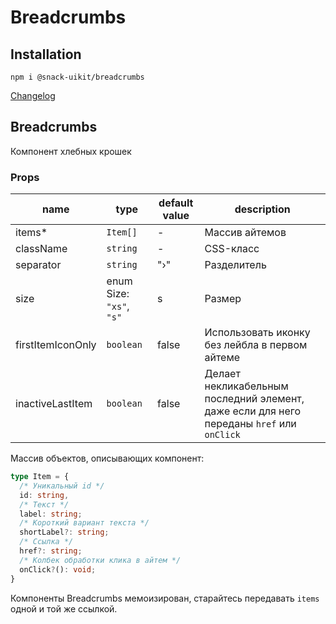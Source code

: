 # Breadcrumbs

## Installation
`npm i @snack-uikit/breadcrumbs`

[Changelog](./CHANGELOG.md)


[//]: DOCUMENTATION_SECTION_START
[//]: THIS_SECTION_IS_AUTOGENERATED_PLEASE_DONT_EDIT_IT
## Breadcrumbs
Компонент хлебных крошек
### Props
| name | type | default value | description |
|------|------|---------------|-------------|
| items* | `Item[]` | - | Массив айтемов |
| className | `string` | - | CSS-класс |
| separator | `string` | "›" | Разделитель |
| size | enum Size: `"xs"`, `"s"` | s | Размер |
| firstItemIconOnly | `boolean` | false | Использовать иконку без лейбла в первом айтеме |
| inactiveLastItem | `boolean` | false | Делает некликабельным последний элемент, даже если для него переданы `href` или `onClick` |


[//]: DOCUMENTATION_SECTION_END

Массив объектов, описывающих компонент:
```ts
type Item = {
  /* Уникальный id */
  id: string,
  /* Текст */
  label: string;
  /* Короткий вариант текста */
  shortLabel?: string;
  /* Ссылка */
  href?: string;
  /* Колбек обработки клика в айтем */
  onClick?(): void;
}
```
Компоненты Breadcrumbs мемоизирован, старайтесь передавать `items` одной и той же ссылкой.
